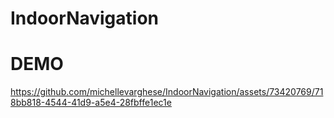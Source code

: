 # IndoorNavigation

# DEMO
https://github.com/michellevarghese/IndoorNavigation/assets/73420769/718bb818-4544-41d9-a5e4-28fbffe1ec1e






